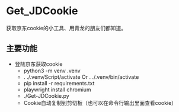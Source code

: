 # Get_JDCookie
获取京东cookie的小工具、用青龙的朋友们都知道。

## 主要功能

- 登陆京东获取cookie
  - python3 -m venv .venv
  - . ./.venv/Script/activate Or . ./.venv/bin/activate
  - pip install -r requirements.txt
  - playwright install chromium
  - ./Get-JDCookie.py
  - Cookie自动复制到剪切板（也可以在命令行输出里面查看cookie）
